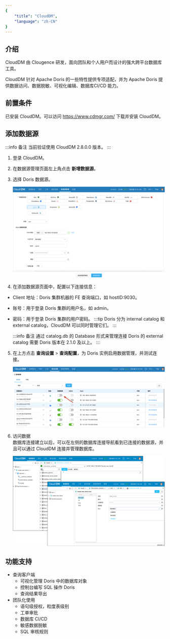 ```yaml
---
{
    "title": "CloudDM",
    "language": "zh-CN"
}
---
```


## 介绍

CloudDM 由 Clougence 研发，面向团队和个人用户而设计的强大跨平台数据库工具。

CloudDM 针对 Apache Doris 的一些特性提供专项适配，并为 Apache Doris 提供数据访问、数据脱敏、可视化编辑、数据库CI/CD 能力。

## 前置条件

已安装 CloudDM。可以访问 https://www.cdmgr.com/ 下载并安装 CloudDM。

## 添加数据源

:::info 备注
当前验证使用 CloudDM 2.8.0.0 版本。
:::

1. 登录 CloudDM。
2. 在数据源管理页面左上角点击 **新增数据源**。
3. 选择 Doris 数据源。

   ![添加数据源](/images/clouddm1-cn.png)

4. 在添加数据源页面中，配置以下连接信息：
  - Client 地址：Doris 集群机器的 FE 查询端口，如 hostID:9030。
  - 账号：用于登录 Doris 集群的用户名，如 admin。
  - 密码：用于登录 Doris 集群的用户密码。
    :::tip
    Doris 分为 internal catalog 和 external catalog，CloudDM 可以同时管理它们。
    :::

    :::info 备注
    通过 catalog.db 的 Database 形式来管理连接 Doris 的 external catalog 需要 Doris 版本在 2.1.0 及以上。
    :::

5. 在上方点击 **查询设置** > **查询配置**，为 Doris 实例启用数据管理，并测试连接。

   ![启用数据源](/images/clouddm2-cn.png)

6. 访问数据   
   数据库连接建立以后，可以在左侧的数据库连接导航看到已连接的数据源，并且可以通过 CloudDM 连接并管理数据库。

   ![建立连接](/images/clouddm3-cn.png)

## 功能支持

- 查询客户端
  - 可视化管理 Doris 中的数据库对象
  - 控制台编写 SQL 操作 Doris
  - 查询结果导出
- 团队化使用
  - 语句级授权，粒度表级别
  - 工单审批
  - 数据库 CI/CD
  - 敏感数据脱敏
  - SQL 审核规则

